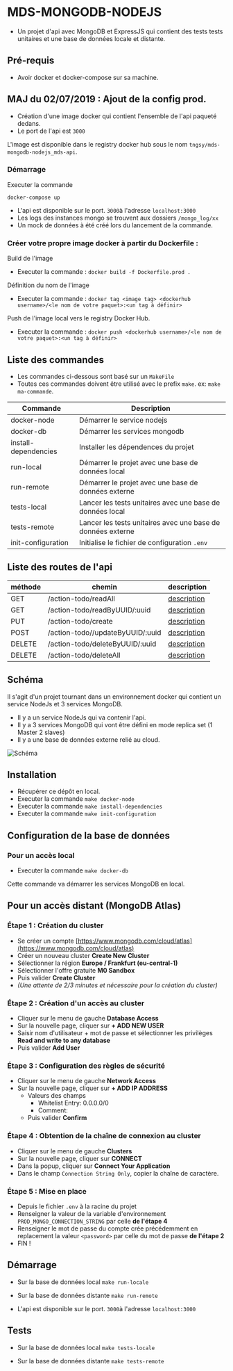 
# MDS-MONGODB-NODEJS

* Un projet d'api avec MongoDB et ExpressJS qui contient des tests tests unitaires et une base de données locale et distante.

## Pré-requis

* Avoir docker et docker-compose sur sa machine.

## MAJ du 02/07/2019 : Ajout de la config prod.

* Création d'une image docker qui contient l'ensemble de l'api paqueté dedans.
* Le port de l'api est `3000`

L'image est disponible dans le registry docker hub sous le nom `tngsy/mds-mongodb-nodejs_mds-api`.

### Démarrage

Executer la commande 
```
docker-compose up
```

* L'api est disponible sur le port. `3000`à l'adresse `localhost:3000`
* Les logs des instances mongo se trouvent aux dossiers `/mongo_log/xx`
* Un mock de données à été créé lors du lancement de la commande.

### Créer votre propre image docker à partir du Dockerfile :

Build de l'image
* Executer la commande : `docker build -f Dockerfile.prod .`

Définition du nom de l'image
* Executer la commande : `docker tag <image tag> <dockerhub username>/<le nom de votre paquet>:<un tag à définir>`

Push de l'image local vers le registry Docker Hub.

* Executer la commande : `docker push <dockerhub username>/<le nom de votre paquet>:<un tag à définir>`

## Liste des commandes

* Les commandes ci-dessous sont basé sur un `MakeFile`
* Toutes ces commandes doivent être utilisé avec le prefix `make`. ex: `make ma-commande`.

| Commande | Description |
| --- | --- |
| docker-node | Démarrer le service nodejs |
| docker-db | Démarrer les services mongodb |
| install-dependencies | Installer les dépendences du projet |
| run-local | Démarrer le projet avec une base de données local |
| run-remote | Démarrer le projet avec une base de données externe |
| tests-local | Lancer les tests unitaires avec une base de données local |
| tests-remote | Lancer les tests unitaires avec une base de données externe |
| init-configuration | Initialise le fichier de configuration `.env`

## Liste des routes de l'api

| méthode | chemin | description |
| --- | --- | --- |
| GET | /action-todo/readAll | [description](https://github.com/musps/mds-mongodb-nodejs/blob/master/doc/doc-api-readAll.md) |
| GET | /action-todo/readByUUID/:uuid |[description](https://github.com/musps/mds-mongodb-nodejs/blob/master/doc/doc-api-readByUUID.md) |
| PUT | /action-todo/create | [description](https://github.com/musps/mds-mongodb-nodejs/blob/master/doc/doc-api-create.md) |
| POST | /action-todo//updateByUUID/:uuid | [description](https://github.com/musps/mds-mongodb-nodejs/blob/master/doc/doc-api-updateByUUID.md) |
| DELETE | /action-todo/deleteByUUID/:uuid | [description](https://github.com/musps/mds-mongodb-nodejs/blob/master/doc/doc-api-deleteByUUID.md) |
| DELETE | /action-todo/deleteAll | [description](https://github.com/musps/mds-mongodb-nodejs/blob/master/doc/doc-api-deleteAll.md) |

## Schéma

Il s'agit d'un projet tournant dans un environnement docker qui contient un service NodeJs et 3 services MongoDB.

* Il y a un service NodeJs qui va contenir l'api.
* Il y a 3 services MongoDB qui vont être défini en mode replica set (1 Master 2 slaves)
* Il y a une base de données externe relié au cloud.

![Schéma](https://raw.githubusercontent.com/musps/mds-mongodb-nodejs/master/doc/images/schema.png "Schéma")

## Installation
* Récupérer ce dépôt en local.
* Executer la commande `make docker-node`
* Executer la commande `make install-dependencies`
* Executer la commande `make init-configuration`

## Configuration de la base de données

### Pour un accès local
* Executer la commande `make docker-db`

Cette commande va démarrer les services MongoDB en local.

## Pour un accès distant (MongoDB Atlas)

### Étape 1 : Création du cluster
* Se créer un compte [https://www.mongodb.com/cloud/atlas](https://www.mongodb.com/cloud/atlas)
* Créer un nouveau cluster **Create New Cluster**
* Sélectionner la région **Europe / Frankfurt (eu-central-1)**
* Sélectionner l'offre gratuite **M0 Sandbox**
* Puis valider **Create Cluster**
* *(Une attente de 2/3 minutes et nécessaire pour la création du cluster)*

### Étape 2 : Création d'un accès au cluster
* Cliquer sur le menu de gauche **Database Access**
* Sur la nouvelle page, cliquer sur **+ ADD NEW USER**
* Saisir nom d'utilisateur + mot de passe et sélectionner les privilèges **Read and write to any database**
* Puis valider **Add User**

### Étape 3 : Configuration des règles de sécurité
* Cliquer sur le menu de gauche **Network Access**
* Sur la nouvelle page, cliquer sur **+ ADD IP ADDRESS**
  * Valeurs des champs
    * Whitelist Entry: 0.0.0.0/0
    * Comment:
  * Puis valider **Confirm**

### Étape 4 : Obtention de la chaîne de connexion au cluster
* Cliquer sur le menu de gauche **Clusters**
* Sur la nouvelle page, cliquer sur **CONNECT**
* Dans la popup, cliquer sur **Connect Your Application**
* Dans le champ `Connection String Only`, copier la chaîne de caractère.

### Étape 5 : Mise en place
* Depuis le fichier `.env` à la racine du projet
* Renseigner la valeur de la variable d'environnement `PROD_MONGO_CONNECTION_STRING` par celle **de l'étape 4**
* Renseigner le mot de passe du compte crée précédemment en replacement la valeur `<password>`  par celle du mot de passe **de l'étape 2**
* FIN !

## Démarrage

* Sur la base de données local
  `make run-locale`

* Sur la base de données distante
  `make run-remote`

* L'api est disponible sur le port. `3000`à l'adresse `localhost:3000`

## Tests

* Sur la base de données local
  `make tests-locale`

* Sur la base de données distante
  `make tests-remote`
